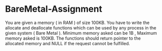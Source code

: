 # BareMetal-Assignment
You are given a memory ( in RAM ) of size 100KB. You have to write the allocate and deallocate functions which can be used by any process in the given system ( Bare Metal ). Minimum memory asked can be 1B , Maximum memory asked is 100KB. The functions should return pointer to the allocated memory and NULL if the request cannot be fulfilled.
